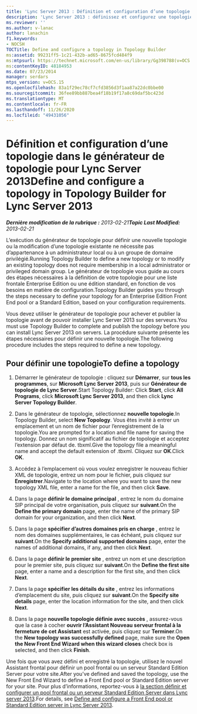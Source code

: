 ```yaml
---
title: 'Lync Server 2013 : Définition et configuration d’une topologie dans le générateur de topologie'
description: 'Lync Server 2013 : définissez et configurez une topologie dans le générateur de topologie.'
ms.reviewer: ''
ms.author: v-lanac
author: lanachin
f1.keywords:
- NOCSH
TOCTitle: Define and configure a topology in Topology Builder
ms:assetid: 99231ff5-1c21-432b-ad65-8675fcd484f9
ms:mtpsurl: https://technet.microsoft.com/en-us/library/Gg398788(v=OCS.15)
ms:contentKeyID: 48184953
ms.date: 07/23/2014
manager: serdars
mtps_version: v=OCS.15
ms.openlocfilehash: 83a1f29ec78cf7cfd3856d3f1aa87a22dc0bbe00
ms.sourcegitcommit: 36fee89bb887bea4f18b19f17a8c69daf5bc423d
ms.translationtype: MT
ms.contentlocale: fr-FR
ms.lasthandoff: 11/26/2020
ms.locfileid: "49431056"
---
```

# <a name="define-and-configure-a-topology-in-topology-builder-for-lync-server-2013"></a><span data-ttu-id="cec61-103">Définition et configuration d’une topologie dans le générateur de topologie pour Lync Server 2013</span><span class="sxs-lookup"><span data-stu-id="cec61-103">Define and configure a topology in Topology Builder for Lync Server 2013</span></span>

<div data-xmlns="http://www.w3.org/1999/xhtml">

<div class="topic" data-xmlns="http://www.w3.org/1999/xhtml" data-msxsl="urn:schemas-microsoft-com:xslt" data-cs="https://msdn.microsoft.com/">

<div data-asp="https://msdn2.microsoft.com/asp">



</div>

<div id="mainSection">

<div id="mainBody"><span data-ttu-id="cec61-104">

<span> </span></span><span class="sxs-lookup"><span data-stu-id="cec61-104">

<span> </span></span></span>

<span data-ttu-id="cec61-105">_**Dernière modification de la rubrique :** 2013-02-21_</span><span class="sxs-lookup"><span data-stu-id="cec61-105">_**Topic Last Modified:** 2013-02-21_</span></span>

<span data-ttu-id="cec61-106">L’exécution du générateur de topologie pour définir une nouvelle topologie ou la modification d’une topologie existante ne nécessite pas d’appartenance à un administrateur local ou à un groupe de domaine privilégié.</span><span class="sxs-lookup"><span data-stu-id="cec61-106">Running Topology Builder to define a new topology or to modify an existing topology does not require membership in a local administrator or privileged domain group.</span></span> <span data-ttu-id="cec61-107">Le générateur de topologie vous guide au cours des étapes nécessaires à la définition de votre topologie pour une liste frontale Enterprise Edition ou une édition standard, en fonction de vos besoins en matière de configuration.</span><span class="sxs-lookup"><span data-stu-id="cec61-107">Topology Builder guides you through the steps necessary to define your topology for an Enterprise Edition Front End pool or a Standard Edition, based on your configuration requirements.</span></span>

<span data-ttu-id="cec61-108">Vous devez utiliser le générateur de topologie pour achever et publier la topologie avant de pouvoir installer Lync Server 2013 sur des serveurs.</span><span class="sxs-lookup"><span data-stu-id="cec61-108">You must use Topology Builder to complete and publish the topology before you can install Lync Server 2013 on servers.</span></span> <span data-ttu-id="cec61-109">La procédure suivante présente les étapes nécessaires pour définir une nouvelle topologie.</span><span class="sxs-lookup"><span data-stu-id="cec61-109">The following procedure includes the steps required to define a new topology.</span></span>

<div>

## <a name="to-define-a-topology"></a><span data-ttu-id="cec61-110">Pour définir une topologie</span><span class="sxs-lookup"><span data-stu-id="cec61-110">To define a topology</span></span>

1.  <span data-ttu-id="cec61-111">Démarrer le générateur de topologie : cliquez sur **Démarrer**, sur **tous les programmes**, sur **Microsoft Lync Server 2013**, puis sur **Générateur de topologie de Lync Server**.</span><span class="sxs-lookup"><span data-stu-id="cec61-111">Start Topology Builder: Click **Start**, click **All Programs**, click **Microsoft Lync Server 2013**, and then click **Lync Server Topology Builder**.</span></span>

2.  <span data-ttu-id="cec61-112">Dans le générateur de topologie, sélectionnez **nouvelle topologie**.</span><span class="sxs-lookup"><span data-stu-id="cec61-112">In Topology Builder, select **New Topology**.</span></span> <span data-ttu-id="cec61-113">Vous êtes invité à entrer un emplacement et un nom de fichier pour l’enregistrement de la topologie.</span><span class="sxs-lookup"><span data-stu-id="cec61-113">You are prompted for a location and file name for saving the topology.</span></span> <span data-ttu-id="cec61-114">Donnez un nom significatif au fichier de topologie et acceptez l’extension par défaut de. tbxml.</span><span class="sxs-lookup"><span data-stu-id="cec61-114">Give the topology file a meaningful name and accept the default extension of .tbxml.</span></span> <span data-ttu-id="cec61-115">Cliquez sur **OK**.</span><span class="sxs-lookup"><span data-stu-id="cec61-115">Click **OK**.</span></span>

3.  <span data-ttu-id="cec61-116">Accédez à l’emplacement où vous voulez enregistrer le nouveau fichier XML de topologie, entrez un nom pour le fichier, puis cliquez sur **Enregistrer**.</span><span class="sxs-lookup"><span data-stu-id="cec61-116">Navigate to the location where you want to save the new topology XML file, enter a name for the file, and then click **Save**.</span></span>

4.  <span data-ttu-id="cec61-117">Dans la page **définir le domaine principal** , entrez le nom du domaine SIP principal de votre organisation, puis cliquez sur **suivant**.</span><span class="sxs-lookup"><span data-stu-id="cec61-117">On the **Define the primary domain** page, enter the name of the primary SIP domain for your organization, and then click **Next**.</span></span>

5.  <span data-ttu-id="cec61-118">Dans la page **spécifier d’autres domaines pris en charge** , entrez le nom des domaines supplémentaires, le cas échéant, puis cliquez sur **suivant**.</span><span class="sxs-lookup"><span data-stu-id="cec61-118">On the **Specify additional supported domains** page, enter the names of additional domains, if any, and then click **Next**.</span></span>

6.  <span data-ttu-id="cec61-119">Dans la page **définir le premier site** , entrez un nom et une description pour le premier site, puis cliquez sur **suivant**.</span><span class="sxs-lookup"><span data-stu-id="cec61-119">On the **Define the first site** page, enter a name and a description for the first site, and then click **Next**.</span></span>

7.  <span data-ttu-id="cec61-120">Dans la page **spécifier les détails du site** , entrez les informations d’emplacement du site, puis cliquez sur **suivant**.</span><span class="sxs-lookup"><span data-stu-id="cec61-120">On the **Specify site details** page, enter the location information for the site, and then click **Next**.</span></span>

8.  <span data-ttu-id="cec61-121">Dans la page **nouvelle topologie définie avec succès** , assurez-vous que la case à cocher **ouvrir l’Assistant Nouveau serveur frontal à la fermeture de cet Assistant** est activée, puis cliquez sur **Terminer**.</span><span class="sxs-lookup"><span data-stu-id="cec61-121">On the **New topology was successfully defined** page, make sure the **Open the New Front End Wizard when this wizard closes** check box is selected, and then click **Finish**.</span></span>

<span data-ttu-id="cec61-122">Une fois que vous avez défini et enregistré la topologie, utilisez le nouvel Assistant frontal pour définir un pool frontal ou un serveur Standard Edition Server pour votre site.</span><span class="sxs-lookup"><span data-stu-id="cec61-122">After you’ve defined and saved the topology, use the New Front End Wizard to define a Front End pool or Standard Edition server for your site.</span></span> <span data-ttu-id="cec61-123">Pour plus d’informations, reportez-vous à [la section définir et configurer un pool frontal ou un serveur Standard Edition Server dans Lync server 2013](lync-server-2013-define-and-configure-a-front-end-pool-or-standard-edition-server.md).</span><span class="sxs-lookup"><span data-stu-id="cec61-123">For details, see [Define and configure a Front End pool or Standard Edition server in Lync Server 2013](lync-server-2013-define-and-configure-a-front-end-pool-or-standard-edition-server.md).</span></span>

<span data-ttu-id="cec61-124"></div>

</div>

<span> </span>

</div>

</div>

</span><span class="sxs-lookup"><span data-stu-id="cec61-124"></div>

</div>

<span> </span>

</div>

</div>

</span></span></div>

